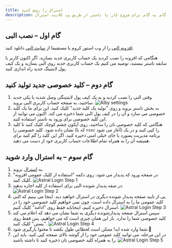 ```yaml
---
title: استرال را روش کنید
description: یک راهنمای گام به گام برای شروع کار با ناستر از طریق وب کلاینت استرال.
---
```


## گام اول – نصب البی

[افزونه البی](https://chrome.google.com/webstore/detail/alby-bitcoin-lightning-wa/iokeahhehimjnekafflcihljlcjccdbe) را از وب استور کروم یا مستقیما از [سایت البی](https://getalby.com/) دانلود کنید.

هنگامی که افزونه را نصب کردید یک حساب کاربری جدید بسازید. اگر اکنون کاربر با سابقه ناستر نیستید، توصیه می کنیم یک حساب کاربری جدید روی البی بسازید و یک کیف پول لایتنینگ جدید راه اندازی کنید.

## گام دوم – کلید خصوصی جدید تولید کنید

1. وقتی البی را نصب کردید و به یک کیف پول لایتنینگی وصل شدید یا یکی جدید ساختید، به صفحه حساب کاربری البی بروید. ![Alby settings](/images/alby-accounts.webp)
2. به بخش ناستر بروید و روی "تولید یک کلید جدید" کلیک کنید. این برای ما یک کلید خصوصی می سازد و آن را در کیف پول البی شما ذخیره می کند. اکنون می توانید از این کلید خصوصی برای ورود به ناستر استفاده کنید.
3. هنگامی که کلید خصوصی تان را ساختید، روی آیکون چشم کوچک کلیک کنید تا کلید نشان داده شود. کلید خصوصی را (که با `nsec` آغاز می شود) را کپی کنید و در یک برنامه مدیریت پسورد یا جای خیلی امنی ذخیره کنید. اگر این کلید را گم کنید برای همیشه آن را به همراه تمام اطلاعات حساب کاربری خود از دست می دهید.

## گام سوم – به استرال وارد شوید

1. به [استرال](https://astral.ninja) بروید.
2. در صفحه ورود که پدیدار می شود، روی دکمه "استفاده از کلیک عمومی افزونه" کلیک کنید. ![Astral Login Step 1](/images/astral-login.webp)
3. در صفه پدیدار شونده البی برای استفاده از کلید اجازه بدهید. ![Astral Login Step 2](/images/astral-login2.webp)
4. پی از تایید صفحه پدیدار شونده دیگری در استرال خواهید دید. اینجا می بینیم که البی کلید عمومی ما را به استرال داده است. چون نمی خواهیم کلید خصوصی خود را در استرال ذخیره کنیم، اینجاباید فقط روی "ادامه" کلیک کنیم. ![Astral Login Step 3](/images/astral-login3.webp)
5. سپس استرال صفحه پدیدارشونده دیگری به شما نشان می دهد که اعلام می کند کلید خصوصی شما را ندارد. باز این همان چیزی است که می خواهیم، پس فقط روی "بستن" کلیک کنید. ![Astral Login Step 4](/images/astral-login4.webp)
6. شما وارد شده اید! ممکن است لحظاتی طول بکشد تا محتوا بارگیری شود.🤙
7. در این مرحله، می توانید کلید عمومی خود را از گوشه بالای صفحه کپی کنید. باید این را به همراه کلید خصوصی تان ذخیره کنید تا داشته باشید. ![Astral Login Step 5](/images/astral-login5.webp)
